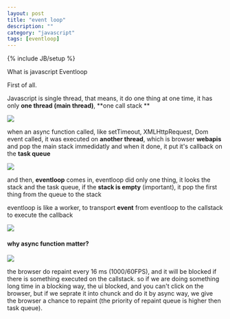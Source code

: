 ```yaml
---
layout: post
title: "event loop"
description: ""
category: "javascript"
tags: [eventloop]
---
```

{% include JB/setup %}


What is javascript Eventloop

First of all.

Javascript is single thread, that means, it do one thing at one time, it has only **one thread (main thread)**, **one call stack **

![](http://i.imgur.com/sA66g8x.png)

when an async function called, like setTimeout, XMLHttpRequest, Dom event called, it was executed on **another thread**, which is browser **webapis** and pop the main stack immedidatly and when it done, it put it's callback on the **task queue**

![](http://i.imgur.com/Jm2ufzj.png)

and then, **eventloop** comes in, eventloop did only one thing, it looks the stack and the task queue, if the **stack is empty** (important), it pop the first thing from the queue to the stack

eventloop is like a worker, to transport **event** from eventloop to the callstack to execute the callback

![](http://i.imgur.com/5G1giN3.png)

#### why async function matter?

![](http://i.imgur.com/dLZiKuh.png)

the browser do repaint every 16 ms (1000/60FPS), and it will be blocked if there is something executed on the callstack. so if we are doing something long time in a blocking way, the ui blocked, and you can't click on the browser, but if we seprate it into chunck and do it by async way, we give the browser a chance to repaint (the priority of repaint queue is higher then task queue).